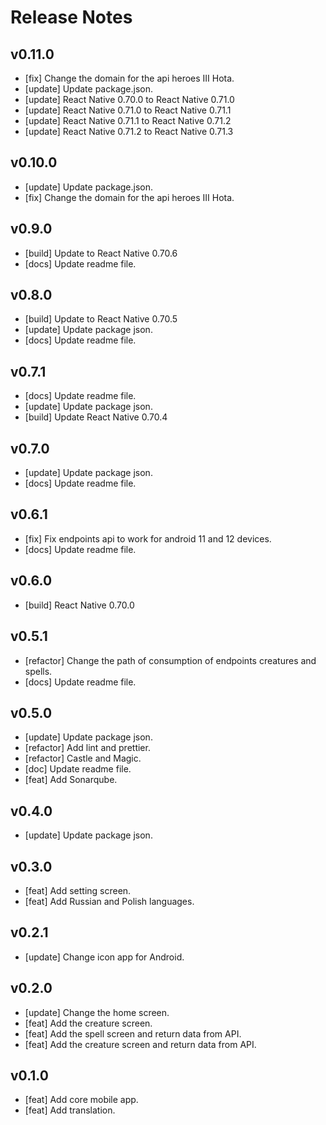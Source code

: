 
# Release Notes

## v0.11.0

- [fix] Change the domain for the api heroes III Hota.
- [update] Update package.json.
- [update] React Native 0.70.0 to React Native 0.71.0
- [update] React Native 0.71.0 to React Native 0.71.1
- [update] React Native 0.71.1 to React Native 0.71.2
- [update] React Native 0.71.2 to React Native 0.71.3

## v0.10.0

- [update] Update package.json.
- [fix] Change the domain for the api heroes III Hota.

## v0.9.0

- [build] Update to React Native 0.70.6
- [docs] Update readme file.

## v0.8.0

- [build] Update to React Native 0.70.5
- [update] Update package json.
- [docs] Update readme file.

## v0.7.1

- [docs] Update readme file.
- [update] Update package json.
- [build] Update React Native 0.70.4

## v0.7.0

- [update] Update package json.
- [docs] Update readme file.

## v0.6.1

- [fix] Fix endpoints api to work for android 11 and 12 devices.
- [docs] Update readme file.

## v0.6.0

- [build] React Native 0.70.0

## v0.5.1

- [refactor] Change the path of consumption of endpoints creatures and spells.
- [docs] Update readme file.

## v0.5.0

- [update] Update package json.
- [refactor] Add lint and prettier.
- [refactor] Castle and Magic.
- [doc] Update readme file.
- [feat] Add Sonarqube.

## v0.4.0

- [update] Update package json.

## v0.3.0

- [feat] Add setting screen.
- [feat] Add Russian and Polish languages.

## v0.2.1

- [update] Change icon app for Android.

## v0.2.0

- [update] Change the home screen.
- [feat] Add the creature screen.
- [feat] Add the spell screen and return data from API.
- [feat] Add the creature screen and return data from API.

## v0.1.0

- [feat] Add core mobile app.
- [feat] Add translation.
